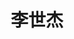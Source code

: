 ---
bio: 
  matter.
education:
  courses:
  - course: 博士学位
    institution: 北京师范大学心理学部
    year: 2023
  - course: 硕士学位
    institution: 郑州大学教育学院
    year: 2019
  - course: 学士学位
    institution: 郑州大学教育学院
    year: 2015
email: "xinlilishijie@163.com"
first_name: Shijie
highlight_name: false
interests:
- 双语控制
- 双语加工
- 语言认知神经科学
last_name: Li
role: 博士
social:
- icon: envelope
  icon_pack: fas
  link: mailto:xinlilishijie@163.com
superuser: true
title: 李世杰
user_groups:
- "校友"
weight: 10
---
